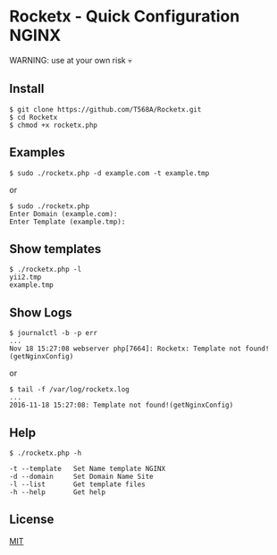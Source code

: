 # Rocketx - Quick Configuration NGINX

WARNING: use at your own risk 💀

## Install
```shell
$ git clone https://github.com/T568A/Rocketx.git
$ cd Rocketx
$ chmod +x rocketx.php
```

## Examples

```shell
$ sudo ./rocketx.php -d example.com -t example.tmp
```
or
```shell
$ sudo ./rocketx.php
Enter Domain (example.com):
Enter Template (example.tmp):
```

## Show templates

```shell
$ ./rocketx.php -l
yii2.tmp
example.tmp
```

## Show Logs

```shell
$ journalctl -b -p err
...
Nov 18 15:27:08 webserver php[7664]: Rocketx: Template not found!(getNginxConfig)
```
or

```shell
$ tail -f /var/log/rocketx.log
...
2016-11-18 15:27:08: Template not found!(getNginxConfig)
```

## Help

```shell
$ ./rocketx.php -h

-t --template   Set Name template NGINX
-d --domain     Set Domain Name Site
-l --list       Get template files
-h --help       Get help
```

## License

[MIT](LICENSE)
